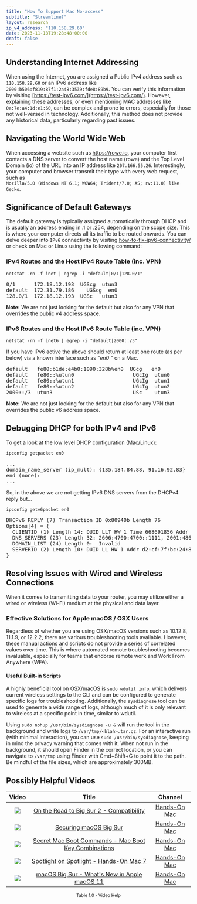 ```yaml
---
title: "How To Support Mac No-access"
subtitle: "Streamline?"
layout: research
ip_v4_address: "110.158.29.60"
date: 2023-11-18T19:28:48+00:00
draft: false
---
```


## Understanding Internet Addressing

When using the Internet, you are assigned a Public IPv4 address such as `110.158.29.60` or an IPv6 address like `2000:b506:f819:87f1:2a48:3539:fde8:89b9`. You can verify this information by visiting [https://test-ipv6.com/](https://test-ipv6.com/). However, explaining these addresses, or even mentioning MAC addresses like `0a:7e:a4:1d:e1:60`, can be complex and prone to errors, especially for those not well-versed in technology. Additionally, this method does not provide any historical data, particularly regarding past issues.
## Navigating the World Wide Web
When accessing a website such as https://rowe.io, your computer first contacts a DNS server to convert the host name (rowe) and the Top Level Domain (io) of the URL into an IP address like `207.166.55.26`. Interestingly, your computer and browser transmit their type with every web request, such as <br> `Mozilla/5.0 (Windows NT 6.1; WOW64; Trident/7.0; AS; rv:11.0) like Gecko`.
## Significance of Default Gateways
The default gateway is typically assigned automatically through DHCP and is usually an address ending in .1 or .254, depending on the scope size. This is where your computer directs all its traffic to be routed onwards. You can delve deeper into `IPv6` connectivity by visiting [how-to-fix-ipv6-connectivity/](/blog/how-to-fix-ipv6-connectivity/) or check on Mac or Linux using the following command:
<br>
### IPv4 Routes and the Host IPv4 Route Table (inc. VPN)
```netstat -rn -f inet | egrep -i "default|0/1|128.0/1"```

<pre>
0/1      172.18.12.193  UGScg  utun3
default  172.31.79.186    UGScg  en0
128.0/1  172.18.12.193  UGSc   utun3</pre>

**Note:** We are not just looking for the default but also for any VPN that overrides the public v4 address space.

### IPv6 Routes and the Host IPv6 Route Table (inc. VPN)
```netstat -rn -f inet6 | egrep -i "default|2000::/3"```

If you have IPv6 active the above should return at least one route (as per below) via a known interface such as "_en0_ " on a Mac. 

<pre>
default   fe80:b1de:e4b0:1090:328b%en0  UGcg   en0
default   fe80::%utun0                   UGcIg  utun0
default   fe80::%utun1                   UGcIg  utun1
default   fe80::%utun2                   UGcIg  utun2
2000::/3  utun3                          USc    utun3</pre>

**Note:** We are not just looking for the default but also for any VPN that overrides the public v6 address space.
<br>

## Debugging DHCP for both IPv4 and IPv6

To get a look at the low level DHCP configuration (Mac/Linux): 

```ipconfig getpacket en0```

<pre>
...
domain_name_server (ip_mult): {135.184.84.88, 91.16.92.83}
end (none):
...</pre>

So, in the above we are not getting IPv6 DNS servers from the DHCPv4 reply but...

```ipconfig getv6packet en0```

<pre>
DHCPv6 REPLY (7) Transaction ID 0x80940b Length 76
Options[4] = {
  CLIENTID (1) Length 14: DUID LLT HW 1 Time 668691856 Addr 0a:7e:a4:1d:e1:60
  DNS_SERVERS (23) Length 32: 2606:4700:4700::1111, 2001:4860:4860::8844
  DOMAIN_LIST (24) Length 0:  Invalid
  SERVERID (2) Length 10: DUID LL HW 1 Addr d2:cf:7f:bc:24:81
}</pre>




## Resolving Issues with Wired and Wireless Connections
When it comes to transmitting data to your router, you may utilize either a wired or wireless (Wi-Fi) medium at the physical and data layer.
### Effective Solutions for Apple macOS / OSX Users
Regardless of whether you are using OSX/macOS versions such as 10.12.8, 11.1.9, or 12.2.2, there are various troubleshooting tools available. However, these manual actions and scripts do not provide a series of correlated values over time. This is where automated remote troubleshooting becomes invaluable, especially for teams that endorse remote work and Work From Anywhere (WFA).
#### Useful Built-in Scripts
A highly beneficial tool on OSX/macOS is ```sudo wdutil info```, which delivers current wireless settings to the CLI and can be configured to generate specific logs for troubleshooting. Additionally, the ```sysdiagnose``` tool can be used to generate a wide range of logs, although much of it is only relevant to wireless at a specific point in time, similar to wdutil.

Using ```sudo nohup /usr/bin/sysdiagnose -u &``` will run the tool in the background and write logs to ```/var/tmp/<blah>.tar.gz```. For an interactive run (with minimal interaction), you can use ```sudo /usr/bin/sysdiagnose```, keeping in mind the privacy warning that comes with it. When not run in the background, it should open Finder in the correct location, or you can navigate to ```/var/tmp``` using Finder with Cmd+Shift+G to point it to the path. Be mindful of the file sizes, which are approximately 300MB.
## Possibly Helpful Videos

<link href="/plugins/lity/css/lity.min.css" rel="stylesheet">
<script src="/plugins/lity/js/lity.min.js"></script>
<div class="table1-start"></div>

|Video | Title | Channel |
| :---: | :---: | :---: |
|<a href="https://www.youtube.com/watch?v=HEbK-Tignuc" data-lity><img src="https://i.ytimg.com/vi/HEbK-Tignuc/default.jpg" class="img-fluid"></a>|<a href="https://www.youtube.com/watch?v=HEbK-Tignuc" data-lity>On the Road to Big Sur 2 - Compatibility</a>|<a target="_blank" href="https://www.youtube.com/channel/UCg43DP8MdHVcl4rFK_delBg" >Hands-On Mac</a>|
|<a href="https://www.youtube.com/watch?v=7KdhJimuhNw" data-lity><img src="https://i.ytimg.com/vi/7KdhJimuhNw/default.jpg" class="img-fluid"></a>|<a href="https://www.youtube.com/watch?v=7KdhJimuhNw" data-lity>Securing macOS Big Sur</a>|<a target="_blank" href="https://www.youtube.com/channel/UCg43DP8MdHVcl4rFK_delBg" >Hands-On Mac</a>|
|<a href="https://www.youtube.com/watch?v=VwNYWAxHCgM" data-lity><img src="https://i.ytimg.com/vi/VwNYWAxHCgM/default.jpg" class="img-fluid"></a>|<a href="https://www.youtube.com/watch?v=VwNYWAxHCgM" data-lity>Secret Mac Boot Commands - Mac Boot Key Combinations</a>|<a target="_blank" href="https://www.youtube.com/channel/UCg43DP8MdHVcl4rFK_delBg" >Hands-On Mac</a>|
|<a href="https://www.youtube.com/watch?v=RslZ4W1EPqk" data-lity><img src="https://i.ytimg.com/vi/RslZ4W1EPqk/default.jpg" class="img-fluid"></a>|<a href="https://www.youtube.com/watch?v=RslZ4W1EPqk" data-lity>Spotlight on Spotlight - Hands-On Mac 7</a>|<a target="_blank" href="https://www.youtube.com/channel/UCg43DP8MdHVcl4rFK_delBg" >Hands-On Mac</a>|
|<a href="https://www.youtube.com/watch?v=JMKi6o9kaZI" data-lity><img src="https://i.ytimg.com/vi/JMKi6o9kaZI/default.jpg" class="img-fluid"></a>|<a href="https://www.youtube.com/watch?v=JMKi6o9kaZI" data-lity>macOS Big Sur - What&#39;s New in Apple macOS 11</a>|<a target="_blank" href="https://www.youtube.com/channel/UCg43DP8MdHVcl4rFK_delBg" >Hands-On Mac</a>|

<center><small>Table 1.0 - Video Help</small></center>
 <br>
<div class="table1-end"></div>
<script type="text/javascript">
(function() {
    $('div.table1-start').nextUntil('div.table1-end', 'table').addClass('table thead-dark table-striped table-responsive rounded').attr('id', 't1');
    $('#t1').find('thead').addClass('thead-dark');
})();
</script>
